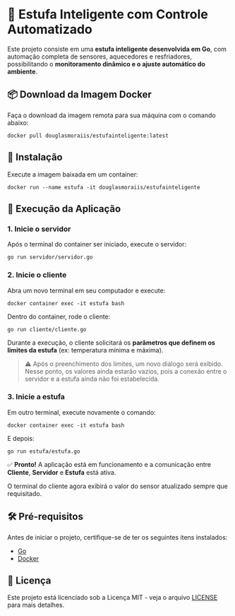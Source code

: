 # 🌿 Estufa Inteligente com Controle Automatizado

Este projeto consiste em uma **estufa inteligente desenvolvida em Go**, com automação completa de sensores, aquecedores e resfriadores, possibilitando o **monitoramento dinâmico e o ajuste automático do ambiente**.

## 📦 Download da Imagem Docker

Faça o download da imagem remota para sua máquina com o comando abaixo:

```
docker pull douglasmoraiis/estufainteligente:latest
```

## 🚀 Instalação

Execute a imagem baixada em um container:

```
docker run --name estufa -it douglasmoraiis/estufainteligente
```

## 🧠 Execução da Aplicação

### 1. Inicie o servidor

Após o terminal do container ser iniciado, execute o servidor:

```
go run servidor/servidor.go
```

### 2. Inicie o cliente

Abra um novo terminal em seu computador e execute:

```
docker container exec -it estufa bash
```

Dentro do container, rode o cliente:

```
go run cliente/cliente.go
```

Durante a execução, o cliente solicitará os **parâmetros que definem os limites da estufa** (ex: temperatura mínima e máxima).

> ⚠️ Após o preenchimento dos limites, um novo diálogo será exibido. Nesse ponto, os valores ainda estarão vazios, pois a conexão entre o servidor e a estufa ainda não foi estabelecida.

### 3. Inicie a estufa

Em outro terminal, execute novamente o comando:

```
docker container exec -it estufa bash
```

E depois:

```
go run estufa/estufa.go
```

✅ **Pronto!** A aplicação está em funcionamento e a comunicação entre **Cliente**, **Servidor** e **Estufa** está ativa.

O terminal do cliente agora exibirá o valor do sensor atualizado sempre que requisitado.

## 🛠️ Pré-requisitos

Antes de iniciar o projeto, certifique-se de ter os seguintes itens instalados:

- [Go](https://golang.org/dl/)
- [Docker](https://www.docker.com/get-started)

## 📄 Licença

Este projeto está licenciado sob a Licença MIT - veja o arquivo [LICENSE](LICENSE) para mais detalhes.
